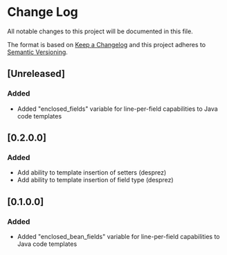 # Change Log

All notable changes to this project will be documented in this file.

The format is based on [Keep a Changelog](http://keepachangelog.com/) 
and this project adheres to [Semantic Versioning](http://semver.org/).

## [Unreleased]
### Added
- Added "enclosed_fields" variable for line-per-field capabilities to Java code templates

## [0.2.0.0]
### Added

- Add ability to template insertion of setters (desprez)
- Add ability to template insertion of field type (desprez)

## [0.1.0.0]
### Added

- Added "enclosed_bean_fields" variable for line-per-field capabilities to Java code templates
